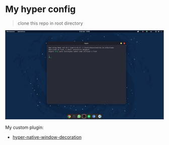 # My hyper config
> clone this repo in root directory

![](assets/hyper-terminal.png)

My custom plugin:
- [hyper-native-window-decoration](https://github.com/gabrielmelogm/hyper-native-window-decoration)